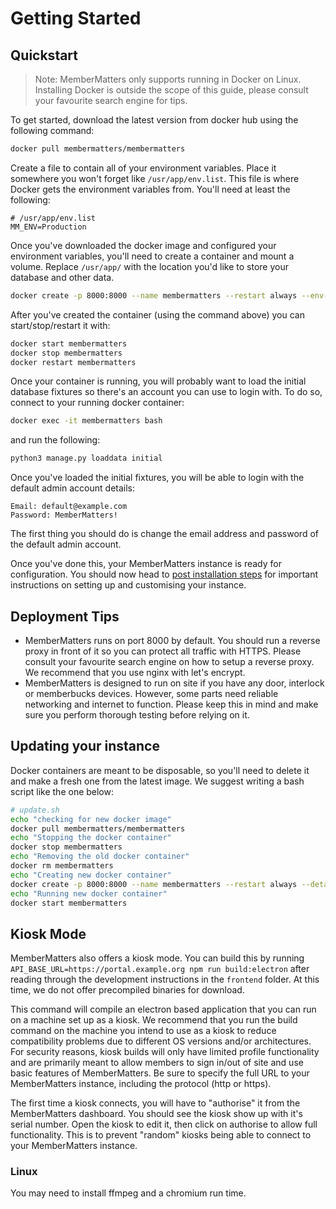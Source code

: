 # Getting Started

## Quickstart

> Note: MemberMatters only supports running in Docker on Linux. Installing Docker is outside the scope of this guide,
> please consult your favourite search engine for tips.

To get started, download the latest version from docker hub using the following command:

```bash
docker pull membermatters/membermatters
```

Create a file to contain all of your environment variables.
Place it somewhere you won't forget like `/usr/app/env.list`. This file is where Docker gets the environment
variables from. You'll need at least the following:

```
# /usr/app/env.list
MM_ENV=Production
```

Once you've downloaded the docker image and configured your environment variables, you'll need to create a container
and mount a volume. Replace `/usr/app/` with the location you'd like to store your database and other data.

```bash
docker create -p 8000:8000 --name membermatters --restart always --env-file /usr/app/env.list -v /usr/app/:/usr/src/data membermatters/membermatters
```

After you've created the container (using the command above) you can start/stop/restart it with:

```bash
docker start membermatters
docker stop membermatters
docker restart membermatters
```

Once your container is running, you will probably want to load the initial database fixtures so there's an account you can use to login with. To do so, connect to your running docker container:

```bash
docker exec -it membermatters bash
```

and run the following:

```bash
python3 manage.py loaddata initial
```

Once you've loaded the initial fixtures, you will be able to login with the default admin account details:

```
Email: default@example.com
Password: MemberMatters!
```

The first thing you should do is change the email address and password of the default admin account.

Once you've done this, your MemberMatters instance is ready for configuration. You should now head to [post installation steps](/docs/POST_INSTALL_STEPS.md) for important instructions on setting up and customising your instance.

## Deployment Tips

- MemberMatters runs on port 8000 by default. You should run a reverse proxy in front of it
  so you can protect all traffic with HTTPS. Please consult your favourite search engine on how to setup a reverse proxy.
  We recommend that you use nginx with let's encrypt.
- MemberMatters is designed to run on site if you have any door, interlock or memberbucks devices. However, some parts
  need reliable networking and internet to function. Please keep this in mind and make sure you perform thorough
  testing before relying on it.

## Updating your instance

Docker containers are meant to be disposable, so you'll need to delete it and make a fresh one from the latest image.
We suggest writing a bash script like the one below:

```bash
# update.sh
echo "checking for new docker image"
docker pull membermatters/membermatters
echo "Stopping the docker container"
docker stop membermatters
echo "Removing the old docker container"
docker rm membermatters
echo "Creating new docker container"
docker create -p 8000:8000 --name membermatters --restart always --detach --env-file /usr/app/env.list -v /usr/app/:/usr/src/data membermatters/membermatters
echo "Running new docker container"
docker start membermatters
```

## Kiosk Mode

MemberMatters also offers a kiosk mode. You can build this by running `API_BASE_URL=https://portal.example.org npm run build:electron` after reading through the development instructions in the `frontend` folder. At this time, we do not offer precompiled binaries for download.

This command will compile an electron based application that you can run on a machine set up as a kiosk. We recommend that you run the build command on the machine you intend to use as a kiosk to reduce compatibility problems due to different OS versions and/or architectures. For
security reasons, kiosk builds will only have limited profile functionality and are primarily meant
to allow members to sign in/out of site and use basic features of MemberMatters. Be sure to specify the full URL to your MemberMatters instance, including the protocol (http or https).

The first time a kiosk connects, you will have to "authorise" it from the MemberMatters dashboard. You should see the kiosk show up with it's serial number. Open the kiosk to edit it, then click on authorise to allow full functionality. This is to prevent "random" kiosks being able to connect to your MemberMatters instance.

### Linux

You may need to install ffmpeg and a chromium run time.
